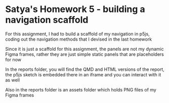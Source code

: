 # Satya's Homework 5 - building a navigation scaffold

For this assignment, I had to build a scaffold of my navigation in p5js, coding out the navigation methods that I devised in the last homework

Since it is just a scaffold for this assignment, the panels are not my dynamic Figma frames, rather they are just simple static panels that are placeholders for now

In the reports folder, you will find the QMD and HTML versions of the report, the p5js sketch is embedded there in an iframe and you can interact with it as well

Also in the reports folder is an assets folder which holds PNG files of my Figma frames


